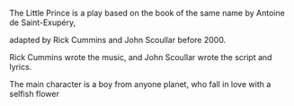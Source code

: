 The Little Prince is a play based on the book of the same name by Antoine de Saint-Exupéry, 

adapted by Rick Cummins and John Scoullar before 2000. 

Rick Cummins wrote the music, and John Scoullar wrote the script and lyrics. 

The main character is a boy from anyone planet, who fall in love with a selfish flower